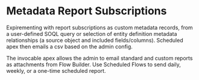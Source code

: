 # Metadata Report Subscriptions

Expirementing with report subscriptions as custom metadata records, from a user-defined SOQL query or selection of entity definition metadata relationships (a source object and included fields/columns). Scheduled apex then emails a csv based on the admin config.

The invocable apex allows the admin to email standard and custom reports as attachments from Flow Builder. Use Scheduled Flows to send daily, weekly, or a one-time scheduled report.
